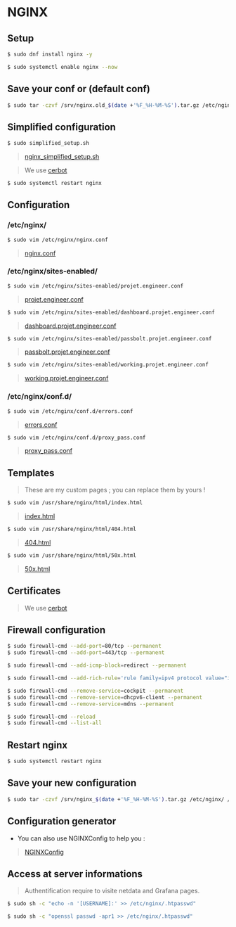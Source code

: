 # NGINX

## Setup

```bash
$ sudo dnf install nginx -y

$ sudo systemctl enable nginx --now
```


## Save your conf or (default conf)

```bash
$ sudo tar -czvf /srv/nginx.old_$(date +'%F_%H-%M-%S').tar.gz /etc/nginx/ /usr/share/nginx/html/
```

## Simplified configuration 

```bash
$ sudo simplified_setup.sh
```

> [nginx_simplified_setup.sh](/nginx/nginx_simplified_setup.sh)

> We use [cerbot](/nginx/certbot.md)

```bash
$ sudo systemctl restart nginx
```

## Configuration
### /etc/nginx/

```bash
$ sudo vim /etc/nginx/nginx.conf
```

> [nginx.conf](/nginx/etc/nginx/nginx.conf)

### /etc/nginx/sites-enabled/

```bash
$ sudo vim /etc/nginx/sites-enabled/projet.engineer.conf
```

> [projet.engineer.conf](/nginx/etc/nginx/sites-enabled/projet.engineer.conf)



```bash
$ sudo vim /etc/nginx/sites-enabled/dashboard.projet.engineer.conf
```

> [dashboard.projet.engineer.conf](/nginx/etc/nginx/sites-enabled/dashboard.projet.engineer.conf)



```bash
$ sudo vim /etc/nginx/sites-enabled/passbolt.projet.engineer.conf
```

> [passbolt.projet.engineer.conf](/nginx/etc/nginx/sites-enabled/passbolt.projet.engineer.conf)



```bash
$ sudo vim /etc/nginx/sites-enabled/working.projet.engineer.conf
```

> [working.projet.engineer.conf](/nginx/etc/nginx/sites-enabled/working.projet.engineer.conf)

### /etc/nginx/conf.d/

```bash
$ sudo vim /etc/nginx/conf.d/errors.conf
```

> [errors.conf](/nginx/etc/nginx/conf.d/errors.conf)


```bash
$ sudo vim /etc/nginx/conf.d/proxy_pass.conf
```

> [proxy_pass.conf](/nginx/etc/nginx/conf.d/proxy_pass.conf)

## Templates

> These are my custom pages ; you can replace them by yours !

```bash
$ sudo vim /usr/share/nginx/html/index.html
```

> [index.html](/nginx/usr/share/nginx/html/index.html)



```bash
$ sudo vim /usr/share/nginx/html/404.html
```

> [404.html](/nginx/usr/share/nginx/html/404.html)



```bash
$ sudo vim /usr/share/nginx/html/50x.html
```

> [50x.html](/nginx/usr/share/nginx/html/50x.html)


## Certificates

> We use [cerbot](/nginx/certbot.md)

## Firewall configuration

```bash
$ sudo firewall-cmd --add-port=80/tcp --permanent
$ sudo firewall-cmd --add-port=443/tcp --permanent

$ sudo firewall-cmd --add-icmp-block=redirect --permanent

$ sudo firewall-cmd --add-rich-rule='rule family=ipv4 protocol value="icmp" limit value="10/s" accept' --permanent

$ sudo firewall-cmd --remove-service=cockpit --permanent
$ sudo firewall-cmd --remove-service=dhcpv6-client --permanent
$ sudo firewall-cmd --remove-service=mdns --permanent

$ sudo firewall-cmd --reload
$ sudo firewall-cmd --list-all
```

## Restart nginx

```bash
$ sudo systemctl restart nginx
```

## Save your new configuration

```bash
$ sudo tar -czvf /srv/nginx_$(date +'%F_%H-%M-%S').tar.gz /etc/nginx/ /usr/share/nginx/html/
```

## Configuration generator

- You can also use NGINXConfig to help you :

> [NGINXConfig](https://www.digitalocean.com/community/tools/nginx?global.app.lang=fr)


## Access at server informations

> Authentification require to visite netdata and Grafana pages.

```bash
$ sudo sh -c "echo -n '[USERNAME]:' >> /etc/nginx/.htpasswd"
```

```bash
$ sudo sh -c "openssl passwd -apr1 >> /etc/nginx/.htpasswd"
```
